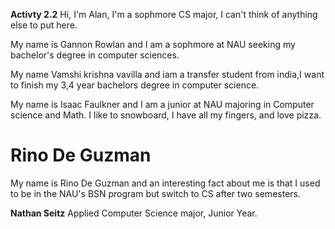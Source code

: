 **Activty 2.2**
Hi, I'm Alan, I'm a sophmore CS major, I can't think of anything else to put here.

My name is Gannon Rowlan and I am a sophmore at NAU seeking my bachelor's degree in computer sciences.

My name Vamshi krishna vavilla and iam a transfer student from india,I want to finish my 3,4 year bachelors degree in computer  science.

My name is Isaac Faulkner and I am a junior at NAU majoring in Computer science and Math. I like to snowboard, I have all my fingers, and love pizza.

# Rino De Guzman
My name is Rino De Guzman and an interesting fact about me is that I used to be in the NAU's BSN program but switch to CS after two semesters.

**Nathan Seitz**
Applied Computer Science major, Junior Year.